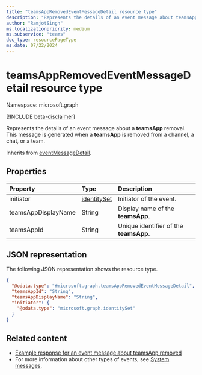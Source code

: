 ```yaml
---
title: "teamsAppRemovedEventMessageDetail resource type"
description: "Represents the details of an event message about teamsApp removed."
author: "RamjotSingh"
ms.localizationpriority: medium
ms.subservice: "teams"
doc_type: resourcePageType
ms.date: 07/22/2024
---
```


# teamsAppRemovedEventMessageDetail resource type

Namespace: microsoft.graph

[!INCLUDE [beta-disclaimer](../../includes/beta-disclaimer.md)]

Represents the details of an event message about a **teamsApp** removal.
This message is generated when a **teamsApp** is removed from a channel, a chat, or a team.


Inherits from [eventMessageDetail](../resources/eventmessagedetail.md).

## Properties
|Property|Type|Description|
|:---|:---|:---|
|initiator|[identitySet](../resources/identityset.md)|Initiator of the event.|
|teamsAppDisplayName|String|Display name of the **teamsApp**.|
|teamsAppId|String|Unique identifier of the **teamsApp**.|

## JSON representation
The following JSON representation shows the resource type.
<!-- {
  "blockType": "resource",
  "@odata.type": "microsoft.graph.teamsAppRemovedEventMessageDetail",
  "baseType": "microsoft.graph.eventMessageDetail"
}
-->
``` json
{
  "@odata.type": "#microsoft.graph.teamsAppRemovedEventMessageDetail",
  "teamsAppId": "String",
  "teamsAppDisplayName": "String",
  "initiator": {
    "@odata.type": "microsoft.graph.identitySet"
  }
}
```


## Related content
- [Example response for an event message about teamsApp removed](/graph/system-messages/#teams-app-removed)
- For more information about other types of events, see [System messages](/graph/system-messages).
